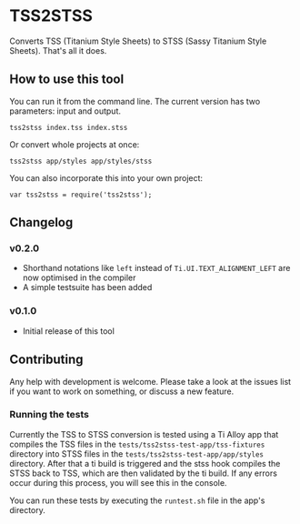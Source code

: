 # TSS2STSS

Converts TSS (Titanium Style Sheets) to STSS (Sassy Titanium Style Sheets). That's all it does.

## How to use this tool
You can run it from the command line. The current version has two parameters: input and output.

```
tss2stss index.tss index.stss
```

Or convert whole projects at once:
```
tss2stss app/styles app/styles/stss
```

You can also incorporate this into your own project:
```
var tss2stss = require('tss2stss');
```

## Changelog

### v0.2.0
* Shorthand notations like `left` instead of `Ti.UI.TEXT_ALIGNMENT_LEFT` are now optimised in the compiler
* A simple testsuite has been added

### v0.1.0
* Initial release of this tool

## Contributing
Any help with development is welcome. Please take a look at the issues list if you want to work on something, or discuss
a new feature.

### Running the tests
Currently the TSS to STSS conversion is tested using a Ti Alloy app that compiles the TSS files in the
`tests/tss2stss-test-app/tss-fixtures` directory into STSS files in the `tests/tss2stss-test-app/app/styles` directory.
After that a ti build is triggered and the stss hook compiles the STSS back to TSS, which are then validated by the
ti build. If any errors occur during this process, you will see this in the console.

You can run these tests by executing the `runtest.sh` file in the app's directory.
